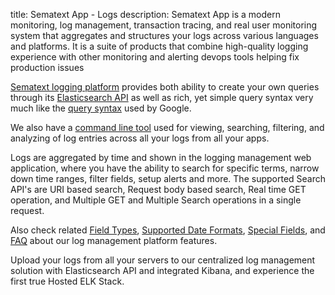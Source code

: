 title: Sematext App - Logs
description: Sematext App is a modern monitoring, log management, transaction tracing, and real user monitoring system that aggregates and structures your logs across various languages and platforms. It is a suite of products that combine high-quality logging experience with other monitoring and alerting devops tools helping fix production issues

[Sematext logging platform](https://sematext.com/logsene/) provides both ability to create your own queries through its [Elasticsearch API](https://sematext.com/docs/logs/search-through-the-elasticsearch-api/) as well as rich, yet simple query syntax very much like the [query syntax](https://sematext.com/docs/logs/search-syntax/) used by Google. 

We also have a [command line tool](https://sematext.com/blog/logsene-cli/) used for viewing, searching, filtering, and analyzing of log entries across all your logs from all your apps. 

Logs are aggregated by time and shown in the logging management web application, where you have the ability to search for specific terms, narrow down time ranges, filter fields, setup alerts and more. The supported Search API's are URI based search, Request body based search, Real time GET operation, and Multiple GET and Multiple Search operations in a single request.

Also check related [Field Types](https://sematext.com/docs/logs/field-types/), [Supported Date Formats](https://sematext.com/docs/logs/supported-date-formats/), [Special Fields](https://sematext.com/docs/logs/special-fields/),
and [FAQ](https://sematext.com/docs/logs/faq/) about our log management platform features.

Upload your logs from all your servers to our centralized log management solution with Elasticsearch API and integrated Kibana, and experience the first true Hosted ELK Stack.
